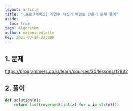 ```yaml
---
layout: article
title: "[프로그래머스] 자연수 뒤집어 배열로 만들기 문제 풀이"
aside:
  toc: true
tags: Algorithm 
author: melonicedlatte
key: 2021-03-18-233200
---  
```


## 1. 문제

https://programmers.co.kr/learn/courses/30/lessons/12932

## 2. 풀이

~~~python
def solution(n):
    return list(reversed([int(x) for x in str(n)]))
~~~
